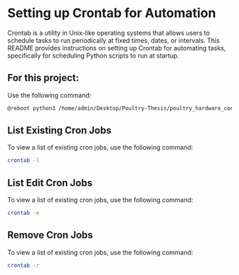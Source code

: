 # Setting up Crontab for Automation

Crontab is a utility in Unix-like operating systems that allows users to schedule tasks to run periodically at fixed times, dates, or intervals. This README provides instructions on setting up Crontab for automating tasks, specifically for scheduling Python scripts to run at startup.

## For this project:
Use the following command:
```bash
@reboot python3 /home/admin/Desktop/Poultry-Thesis/poultry_hardware_controller.py
```

## List Existing Cron Jobs
To view a list of existing cron jobs, use the following command:
```bash
crontab -l
```
## List Edit Cron Jobs
To view a list of existing cron jobs, use the following command:
```bash
crontab -e
```
## Remove Cron Jobs
To view a list of existing cron jobs, use the following command:
```bash
crontab -r
```
